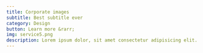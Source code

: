 ```yaml
---
title: Corporate images
subtitle: Best subtitle ever
category: Design
button: Learn more &rarr;
img: service5.png
description: Lorem ipsum dolor, sit amet consectetur adipisicing elit. Sit doloribus nemo quia? Impedit repudiandae obcaecati consectetur aliquid totam earum tempora possimus fugit ad odit commodi, ut officiis maiores non rerum!  
---
```

